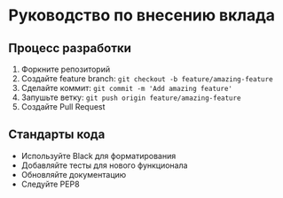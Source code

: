 # Руководство по внесению вклада

## Процесс разработки

1. Форкните репозиторий
2. Создайте feature branch: `git checkout -b feature/amazing-feature`
3. Сделайте коммит: `git commit -m 'Add amazing feature'`
4. Запушьте ветку: `git push origin feature/amazing-feature`
5. Создайте Pull Request

## Стандарты кода

- Используйте Black для форматирования
- Добавляйте тесты для нового функционала
- Обновляйте документацию
- Следуйте PEP8

